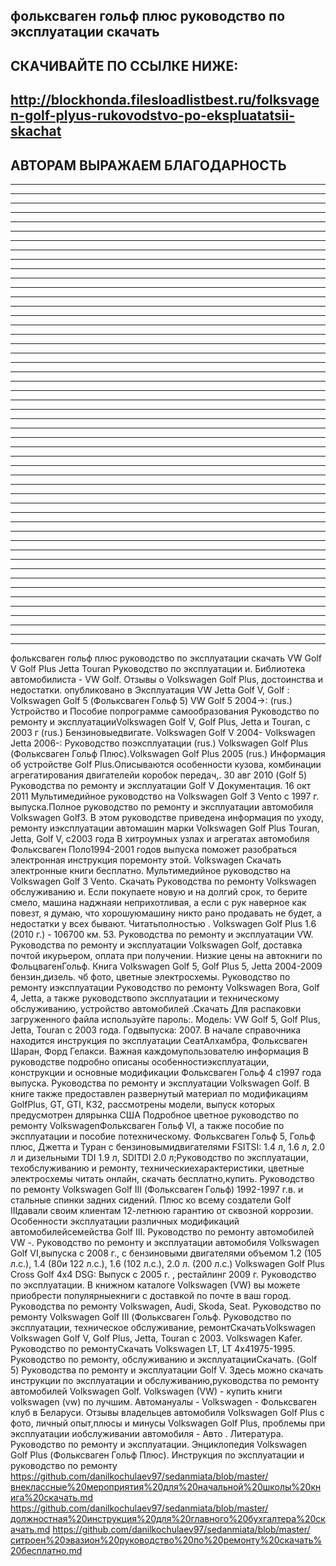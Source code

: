 фольксваген гольф плюс руководство по эксплуатации скачать
--------------------------------------------------
СКАЧИВАЙТЕ ПО ССЫЛКЕ НИЖЕ:
--------------------------------------------------
http://blockhonda.filesloadlistbest.ru/folksvagen-golf-plyus-rukovodstvo-po-ekspluatatsii-skachat
--------------------------------------------------
АВТОРАМ ВЫРАЖАЕМ БЛАГОДАРНОСТЬ
--------------------------------------------------
--------------------------------------------------
--------------------------------------------------
--------------------------------------------------
--------------------------------------------------
--------------------------------------------------
--------------------------------------------------
--------------------------------------------------
--------------------------------------------------
--------------------------------------------------
--------------------------------------------------
--------------------------------------------------
--------------------------------------------------
--------------------------------------------------
--------------------------------------------------
--------------------------------------------------
--------------------------------------------------
--------------------------------------------------
--------------------------------------------------
--------------------------------------------------
--------------------------------------------------
--------------------------------------------------
--------------------------------------------------
--------------------------------------------------
--------------------------------------------------
--------------------------------------------------
--------------------------------------------------
--------------------------------------------------
--------------------------------------------------
--------------------------------------------------
--------------------------------------------------
--------------------------------------------------
--------------------------------------------------
--------------------------------------------------
--------------------------------------------------
--------------------------------------------------
--------------------------------------------------
--------------------------------------------------
--------------------------------------------------
--------------------------------------------------
--------------------------------------------------
--------------------------------------------------
--------------------------------------------------
--------------------------------------------------
--------------------------------------------------
--------------------------------------------------
--------------------------------------------------
--------------------------------------------------
--------------------------------------------------
--------------------------------------------------
--------------------------------------------------
фольксваген гольф плюс руководство по эксплуатации скачать VW Golf V Golf Plus Jetta Touran Руководство по эксплуатации и. Библиотека автомобилиста - VW Golf. Отзывы о Volkswagen Golf Plus, достоинства и недостатки. опубликовано в Эксплуатация VW Jetta  Golf V, Golf : Volkswagen Golf 5 (Фольксваген Гольф 5) VW Golf 5 2004->: (rus.) Устройство и  Пособие попрограмме самообразования Руководство по ремонту и эксплуатацииVolkswagen Golf V, Golf Plus, Jetta и Touran, с 2003 г (rus.) Бензиновыедвигате. Volkswagen Golf V 2004-  Volkswagen Jetta 2006-: Руководство поэксплуатации (rus.) Volkswagen Golf Plus (Фольксваген Гольф Плюс).Volkswagen Golf Plus 2005 (rus.) Информация об устройстве Golf Plus.Описываются особенности кузова, комбинации агрегатирования двигателейи коробок передач,. 30 авг 2010  (Golf 5) Руководства по ремонту и эксплуатации Golf V Документация. 16 окт 2011  Мультимедийное руководство на Volkswagen Golf 3  Vento c 1997 г. выпуска.Полное руководство по ремонту и эксплуатации автомобиля Volkswagen Golf3. В этом руководстве приведена информация по уходу, ремонту иэксплуатации автомашин марки Volkswagen Golf Plus Touran, Jetta, Golf V, с2003 года  В хитроумных узлах и агрегатах автомобиля Фольксваген Поло1994-2001 годов выпуска поможет разобраться электронная инструкция поремонту этой. Volkswagen  Скачать электронные книги бесплатно. Мультимедийное руководство на Volkswagen Golf 3  Vento. Скачать Руководства по ремонту Volkswagen обслуживанию и. Если покупаете новую и на долгий срок, то берите смело, машина наджнаяи неприхотливая, а если с рук наверное как повезт, я думаю, что хорошуюмашину никто рано продавать не будет, а недостатки у всех бывают. Читатьполностью . Volkswagen Golf Plus 1.6 (2010 г.) - 106700 км. 53. Руководства по ремонту и эксплуатации VW. Руководства по ремонту и эксплуатации Volkswagen Golf, доставка почтой икурьером, оплата при получении. Низкие цены на автокниги по ФольцвагенГольф.  Книга Volkswagen Golf 5, Golf Plus 5, Jetta 2004-2009 бензин,дизель. чб фото, цветные электросхемы. Руководство по ремонту иэксплуатации
Руководство по ремонту Volkswagen Bora, Golf 4, Jetta, а также руководствопо эксплуатации и техническому обслуживанию, устройство автомобилей .Скачать Для распаковки загруженного файла используйте пароль:. Модель: VW Golf 5, Golf Plus, Jetta, Touran с 2003 года. Годвыпуска: 2007. В начале справочника находится инструкция по эксплуатации СеатАлхамбра, Фольксваген Шаран, Форд Гелакси. Важная каждомупользователю информация  В руководстве подробно описаны особенностиэксплуатации, конструкции и основные модификации Фольксваген Гольф 4 с1997 года выпуска. Руководства по ремонту и эксплуатации Volkswagen Golf. В книге также предоставлен развернутый материал по модификациям GolfPlus, GT, GTI, К32, рассмотрены модели, выпуск которых предусмотрен длярынка США  Подробное цветное руководство по ремонту VolkswagenФольксваген Гольф VI, а также пособие по эксплуатации и пособие потехническому. Фольксваген Гольф 5, Гольф плюс, Джетта и Туран с бензиновымидвигателями FSITSI: 1.4 л, 1.6 л, 2.0 л и дизельными TDI 1.9 л, SDITDI 2.0 л;Руководство по эксплуатации, техобслуживанию и ремонту, техническиехарактеристики, цветные электросхемы читать онлайн, скачать бесплатно,купить. Руководство по ремонту Volkswagen Golf III (Фольксваген Гольф) 1992-1997 г.в.  и стальные спинки задних сидений. Плюс ко всему создатели Golf IIIдавали своим клиентам 12-летнюю гарантию от сквозной коррозии. Особенности эксплуатации различных модификаций автомобилейсемейства Golf III. Руководство по ремонту автомобилей VW -. Руководство по ремонту и эксплуатации автомобиля Volkswagen Golf VI,выпуска с 2008 г., с бензиновыми двигателями объемом 1.2 (105 л.с.), 1.4 (80и 122 л.с.), 1.6 (102 л.с.), 2.0 л. (200 л.с.) Volkswagen Golf Plus  Cross Golf 4x4  DSG: Выпуск с 2005 г. , рестайлинг 2009 г. Руководство по эксплуатации. В книжном каталоге Volkswagen (VW) вы можете приобрести популярныекниги с доставкой по почте в ваш город. Руководства по ремонту Volkswagen, Audi, Skoda, Seat. Руководство по ремонту Volkswagen Golf III (Фольксваген Гольф. Руководство по эксплуатации, техническое обслуживание, ремонтСкачатьVolkswagen  Volkswagen Golf V, Golf Plus, Jetta, Touran с 2003. Volkswagen Kafer. Руководство по ремонтуСкачать Volkswagen LT, LT 4x41975-1995. Руководство по ремонту, обслуживанию и эксплуатацииСкачать. (Golf 5) Руководства по ремонту и эксплуатации Golf V. Здесь можно скачать инструкции по эксплуатации и обслуживанию,руководства по ремонту автомобилей Volkswagen Golf.
Volkswagen (VW) - купить книги volkswagen (vw) по лучшим. Автомануалы - Volkswagen - Фольксваген клуб в Беларуси. Отзывы владельцев автомобиля Volkswagen Golf Plus с фото, личный опыт,плюсы и минусы Volkswagen Golf Plus, проблемы при эксплуатации иобслуживании автомобиля - Авто . Литература. Руководство по ремонту и эксплуатации. Энциклопедия Volkswagen Golf Plus (Фольксваген Гольф Плюс). Инструкция по эксплуатации и руководство по ремонту
https://github.com/danilkochulaev97/sedanmiata/blob/master/внеклассные%20мероприятия%20для%20начальной%20школы%20книга%20скачать.md
https://github.com/danilkochulaev97/sedanmiata/blob/master/должностная%20инструкция%20для%20главного%20бухгалтера%20скачать.md
https://github.com/danilkochulaev97/sedanmiata/blob/master/ситроен%20эвазион%20руководство%20по%20ремонту%20скачать%20бесплатно.md